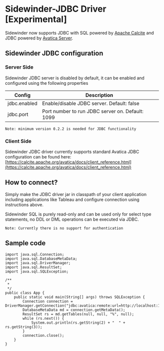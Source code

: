 # Sidewinder-JDBC Driver [Experimental]
Sidewinder now supports JDBC with SQL powered by [Apache Calcite](https://calcite.apache.org/) and JDBC powered by [Avatica Server](https://calcite.apache.org/avatica/). 


## Sidewinder JDBC configuration

### Server Side
Sidewinder JDBC server is disabled by default, it can be enabled and configured using the following properties

|Config         |Description                                            |
|---------------|------------------------------------------------------ |
|jdbc.enabled   |Enable/disable JDBC server. Default: false             |
|jdbc.port      |Port number to run JDBC server on. Default: 1099       |

```
Note: minimum version 0.2.2 is needed for JDBC functionality
```

### Client Side
Sidewinder JDBC driver currently supports standard Avatica JDBC configuration can be found here: [https://calcite.apache.org/avatica/docs/client_reference.html](https://calcite.apache.org/avatica/docs/client_reference.html)

## How to connect?
Simply make the JDBC driver jar in classpath of your client application including applications like Tableau and configure connection using instructions above. 

Sidewinder SQL is purely read-only and can be used only for select type statements, no DDL or DML operations can be executed via JDBC.

```
Note: Currently there is no support for authentication
``` 


## Sample code

```
import java.sql.Connection;
import java.sql.DatabaseMetaData;
import java.sql.DriverManager;
import java.sql.ResultSet;
import java.sql.SQLException;

/**
 *
 */
public class App {
	public static void main(String[] args) throws SQLException {
		Connection connection = DriverManager.getConnection("jdbc:avatica:remote:url=http://localhost:1099");
		DatabaseMetaData md = connection.getMetaData();
		ResultSet rs = md.getTables(null, null, "%", null);
		while (rs.next()) {
			System.out.println(rs.getString(2) + "  " + rs.getString(3));
		}
		connection.close();
	}
}
```